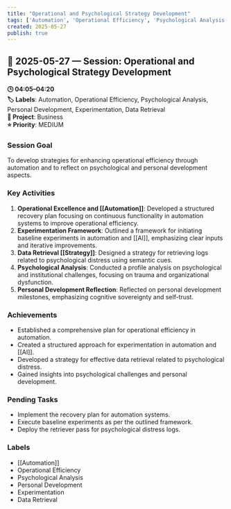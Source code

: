 ```yaml
---
title: "Operational and Psychological Strategy Development"
tags: ['Automation', 'Operational Efficiency', 'Psychological Analysis', 'Personal Development', 'Experimentation', 'Data Retrieval']
created: 2025-05-27
publish: true
---
```


## 📅 2025-05-27 — Session: Operational and Psychological Strategy Development

**🕒 04:05–04:20**  
**🏷️ Labels**: Automation, Operational Efficiency, Psychological Analysis, Personal Development, Experimentation, Data Retrieval  
**📂 Project**: Business  
**⭐ Priority**: MEDIUM  


### Session Goal
To develop strategies for enhancing operational efficiency through automation and to reflect on psychological and personal development aspects.

### Key Activities
1. **Operational Excellence and [[Automation]]**: Developed a structured recovery plan focusing on continuous functionality in automation systems to improve operational efficiency.
2. **Experimentation Framework**: Outlined a framework for initiating baseline experiments in automation and [[AI]], emphasizing clear inputs and iterative improvements.
3. **Data Retrieval [[Strategy]]**: Designed a strategy for retrieving logs related to psychological distress using semantic cues.
4. **Psychological Analysis**: Conducted a profile analysis on psychological and institutional challenges, focusing on trauma and organizational dysfunction.
5. **Personal Development Reflection**: Reflected on personal development milestones, emphasizing cognitive sovereignty and self-trust.

### Achievements
- Established a comprehensive plan for operational efficiency in automation.
- Created a structured approach for experimentation in automation and [[AI]].
- Developed a strategy for effective data retrieval related to psychological distress.
- Gained insights into psychological challenges and personal development.

### Pending Tasks
- Implement the recovery plan for automation systems.
- Execute baseline experiments as per the outlined framework.
- Deploy the retriever pass for psychological distress logs.

### Labels
- [[Automation]]
- Operational Efficiency
- Psychological Analysis
- Personal Development
- Experimentation
- Data Retrieval
